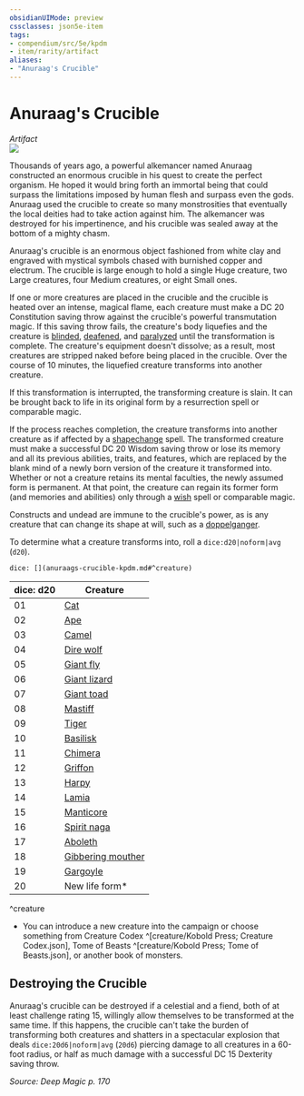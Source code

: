 ```yaml
---
obsidianUIMode: preview
cssclasses: json5e-item
tags:
- compendium/src/5e/kpdm
- item/rarity/artifact
aliases: 
- "Anuraag's Crucible"
---
```

# Anuraag's Crucible
*Artifact*  
![](https://raw.githubusercontent.com/TheGiddyLimit/homebrew/master/_img/KPDM/0039.webp#right)  


Thousands of years ago, a powerful alkemancer named Anuraag constructed an enormous crucible in his quest to create the perfect organism. He hoped it would bring forth an immortal being that could surpass the limitations imposed by human flesh and surpass even the gods. Anuraag used the crucible to create so many monstrosities that eventually the local deities had to take action against him. The alkemancer was destroyed for his impertinence, and his crucible was sealed away at the bottom of a mighty chasm.

Anuraag's crucible is an enormous object fashioned from white clay and engraved with mystical symbols chased with burnished copper and electrum. The crucible is large enough to hold a single Huge creature, two Large creatures, four Medium creatures, or eight Small ones.

If one or more creatures are placed in the crucible and the crucible is heated over an intense, magical flame, each creature must make a DC 20 Constitution saving throw against the crucible's powerful transmutation magic. If this saving throw fails, the creature's body liquefies and the creature is [blinded](/compendium/rules/conditions.md#Blinded), [deafened](/compendium/rules/conditions.md#Deafened), and [paralyzed](/compendium/rules/conditions.md#Paralyzed) until the transformation is complete. The creature's equipment doesn't dissolve; as a result, most creatures are stripped naked before being placed in the crucible. Over the course of 10 minutes, the liquefied creature transforms into another creature.

If this transformation is interrupted, the transforming creature is slain. It can be brought back to life in its original form by a resurrection spell or comparable magic.

If the process reaches completion, the creature transforms into another creature as if affected by a [shapechange](compendium/spells/shapechange.md) spell. The transformed creature must make a successful DC 20 Wisdom saving throw or lose its memory and all its previous abilities, traits, and features, which are replaced by the blank mind of a newly born version of the creature it transformed into. Whether or not a creature retains its mental faculties, the newly assumed form is permanent. At that point, the creature can regain its former form (and memories and abilities) only through a [wish](compendium/spells/wish.md) spell or comparable magic.

Constructs and undead are immune to the crucible's power, as is any creature that can change its shape at will, such as a [doppelganger](compendium/bestiary/monstrosity/doppelganger.md).

To determine what a creature transforms into, roll a `dice:d20|noform|avg` (`d20`).

`dice: [](anuraags-crucible-kpdm.md#^creature)`

| dice: d20 | Creature |
|-----------|----------|
| 01 | [Cat](compendium/bestiary/beast/cat.md) |
| 02 | [Ape](compendium/bestiary/beast/ape.md) |
| 03 | [Camel](compendium/bestiary/beast/camel.md) |
| 04 | [Dire wolf](compendium/bestiary/beast/dire-wolf.md) |
| 05 | [Giant fly](compendium/bestiary/beast/giant-fly-dmg.md) |
| 06 | [Giant lizard](compendium/bestiary/beast/giant-lizard.md) |
| 07 | [Giant toad](compendium/bestiary/beast/giant-toad.md) |
| 08 | [Mastiff](compendium/bestiary/beast/mastiff.md) |
| 09 | [Tiger](compendium/bestiary/beast/tiger.md) |
| 10 | [Basilisk](compendium/bestiary/monstrosity/basilisk.md) |
| 11 | [Chimera](compendium/bestiary/monstrosity/chimera.md) |
| 12 | [Griffon](compendium/bestiary/monstrosity/griffon.md) |
| 13 | [Harpy](compendium/bestiary/monstrosity/harpy.md) |
| 14 | [Lamia](compendium/bestiary/monstrosity/lamia.md) |
| 15 | [Manticore](compendium/bestiary/monstrosity/manticore.md) |
| 16 | [Spirit naga](compendium/bestiary/monstrosity/spirit-naga.md) |
| 17 | [Aboleth](compendium/bestiary/aberration/aboleth.md) |
| 18 | [Gibbering mouther](compendium/bestiary/aberration/gibbering-mouther.md) |
| 19 | [Gargoyle](compendium/bestiary/elemental/gargoyle.md) |
| 20 | New life form* |
^creature

* You can introduce a new creature into the campaign or choose something from Creature Codex ^[creature/Kobold Press; Creature Codex.json], Tome of Beasts ^[creature/Kobold Press; Tome of Beasts.json], or another book of monsters.

## Destroying the Crucible

Anuraag's crucible can be destroyed if a celestial and a fiend, both of at least challenge rating 15, willingly allow themselves to be transformed at the same time. If this happens, the crucible can't take the burden of transforming both creatures and shatters in a spectacular explosion that deals `dice:20d6|noform|avg` (`20d6`) piercing damage to all creatures in a 60-foot radius, or half as much damage with a successful DC 15 Dexterity saving throw.

*Source: Deep Magic p. 170*